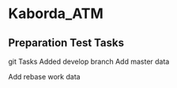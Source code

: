 # Kaborda_ATM
Preparation Test Tasks
-------
git Tasks
Added develop branch
Add master data

Add rebase work data
